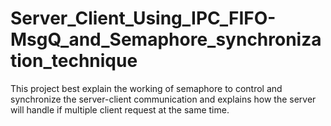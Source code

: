 # Server_Client_Using_IPC_FIFO-MsgQ_and_Semaphore_synchronization_technique
This project best explain the working of semaphore to control and synchronize the server-client communication and explains how the server will handle if multiple client request at the same time.
